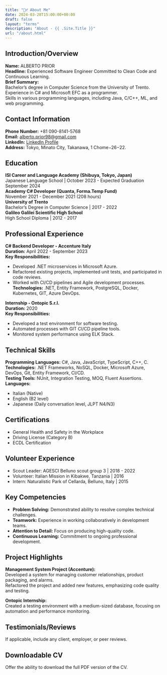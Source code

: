```yaml
---
title: "🙋‍♂️ About Me"
date: 2024-03-28T15:00:00+00:00
draft: false
layout: "terms"
description: "About - {{ .Site.Title }}"
url: "/about.html"
---
```


## Introduction/Overview
**Name:** ALBERTO PRIOR  
**Headline:** Experienced Software Engineer Committed to Clean Code and Continuous Learning.  
**Brief Summary:**  
Bachelor’s degree in Computer Science from the University of Trento.  
Experience in C# and Microsoft EFC as a programmer.  
Skills in various programming languages, including Java, C/C++, ML, and web programming.

## Contact Information
**Phone Number:** +81 090-8141-5768  
**Email:** alberto.prior98@gmail.com  
**LinkedIn:** [LinkedIn Profile](https://www.linkedin.com/in/albertoprior/)  
**Address:** Tokyo, Minato City, Takanawa, 1 Chome−26−22.

## Education
**ISI Career and Language Academy (Shibuya, Tokyo, Japan)**  
Japanese Language School | October 2023 - Expected Graduation September 2024  
**Academy C# Developer (Quanta, Forma.Temp Fund)**  
November 2021 - December 2021 (208 hours)  
**University of Trento**  
Bachelor’s Degree in Computer Science | 2017 - 2022  
**Galileo Galilei Scientific High School**  
High School Diploma | 2012 - 2017

## Professional Experience
**C# Backend Developer - Accenture Italy**  
**Duration:** April 2022 - September 2023  
**Key Responsibilities:**  
- Developed .NET microservices in Microsoft Azure.  
- Refactored existing projects, implemented unit tests, and participated in code reviews.  
- Worked with CI/CD pipelines and Agile development processes.  
**Technologies:** .NET, Entity Framework, PostgreSQL, Docker, Kubernetes, GIT, Azure DevOps.

**Internship - Ontopic S.r.l.**  
**Duration:** 2020  
**Key Responsibilities:**  
- Developed a test environment for software testing.  
- Automated processes with GIT CI/CD pipeline tools.  
- Monitored system performance using ELK Stack.

## Technical Skills
**Programming Languages:** C#, Java, JavaScript, TypeScript, C++, C.  
**Technologies:** .NET Frameworks, NoSQL, Docker, Microsoft Azure, DevOps, Git, Entity Framework, CI/CD.  
**Testing Tools:** NUnit, Integration Testing, MOQ, Fluent Assertions.  
**Languages:**  
- Italian (Native)  
- English (B2 level)  
- Japanese (Daily conversation level, JLPT N4/N3)

## Certifications
- General Health and Safety in the Workplace  
- Driving License (Category B)  
- ECDL Certification

## Volunteer Experience
- Scout Leader: AGESCI Belluno scout group 3 | 2018 - 2022  
- Volunteer: Italian Mission in Kibakwe, Tanzania | 2016  
- Intern: Naturalistic Park of Cellarda, Belluno, Italy | 2015

## Key Competencies
- **Problem Solving:** Demonstrated ability to resolve complex technical challenges.  
- **Teamwork:** Experience in working collaboratively in development teams.  
- **Attention to Detail:** Focus on producing high-quality code.  
- **Continuous Learning:** Commitment to ongoing professional development.

## Project Highlights
**Management System Project (Accenture):**  
Developed a system for managing customer relationships, product packaging, and alarms.  
Refactored the project and added new features, emphasizing code quality and testing.

**Ontopic Internship:**  
Created a testing environment with a medium-sized database, focusing on automation and performance monitoring.

## Testimonials/Reviews
If applicable, include any client, employer, or peer reviews.

## Downloadable CV
Offer the ability to download the full PDF version of the CV.